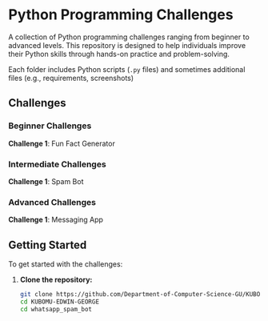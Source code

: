 # Python Programming Challenges

A collection of Python programming challenges ranging from beginner to advanced levels. This repository is designed to help individuals improve their Python skills through hands-on practice and problem-solving.



Each folder includes Python scripts (`.py` files) and sometimes additional files (e.g., requirements, screenshots)

## Challenges

### Beginner Challenges

**Challenge 1**: Fun Fact Generator

### Intermediate Challenges
**Challenge 1**: Spam Bot

### Advanced Challenges

**Challenge 1**: Messaging App

## Getting Started

To get started with the challenges:

1. **Clone the repository:**

   ```bash
   git clone https://github.com/Department-of-Computer-Science-GU/KUBOMU-EDWIN-GEORGE.git
   cd KUBOMU-EDWIN-GEORGE
   cd whatsapp_spam_bot
